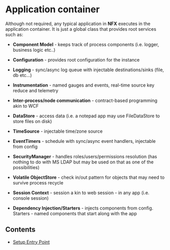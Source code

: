 # Application container

Although not required, any typical application in **NFX** executes in the application container. 
It is just a global class that provides root services such as:

* **Component Model** - keeps track of process components (i.e. logger, business logic etc..)

* **Configuration** - provides root configuration for the instance

* **Logging** - sync/async log queue with injectable destinations/sinks (file, db etc…)

* **Instrumentation** - named gauges and events, real-time source key reduce and telemetry

* **Inter-process/node communication** - contract-based programming akin to WCF

* **DataStore** - access data (i.e. a notepad app may use FileDataStore to store files on disk)

* **TimeSource** - injectable time/zone source

* **EventTimers** - schedule with sync/async event handlers, injectable from config

* **SecurityManager** - handles roles/users/permissions resolution (has nothing to do with MS LDAP but may be used on that as one of the possibilities)

* **Volatile ObjectStore** - check in/out pattern for objects that may need to survive process recycle

* **Session Context** - session a kin to web session - in any app (i.e. console session)

* **Dependency Injection/Starters** - injects components from config. Starters - named components that start along with the app

## Contents

* [Setup Entry Point](./appsetup.md)